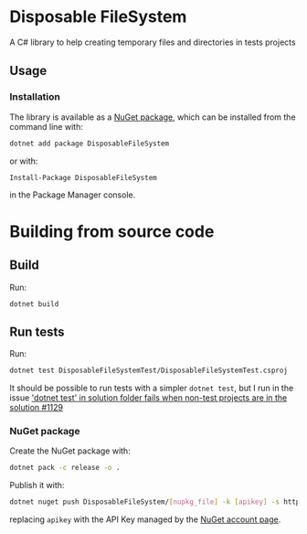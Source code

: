 Disposable FileSystem
=====================
A C# library to help creating temporary files and directories in tests projects

## Usage
### Installation
The library is available as a [NuGet package](https://www.nuget.org/packages/DisposableFileSystem/), which can be installed from the command line with:


```bash
dotnet add package DisposableFileSystem
```
or with:

```
Install-Package DisposableFileSystem
```

in the Package Manager console.


# Building from source code
## Build
Run:

```
dotnet build
```

## Run tests
Run:

```bash
dotnet test DisposableFileSystemTest/DisposableFileSystemTest.csproj
```

It should be possible to run tests with a simpler `dotnet test`, but I run in the issue ['dotnet test' in solution folder fails when non-test projects are in the solution #1129](http://wiki.c2.com/?DisposableFileSystem)

### NuGet package
Create the NuGet package with:

```bash
dotnet pack -c release -o .
```

Publish it with:

```bash
dotnet nuget push DisposableFileSystem/[nupkg_file] -k [apikey] -s https://api.nuget.org/v3/index.json
```

replacing `apikey` with the API Key managed by the [NuGet account page](https://www.nuget.org/account/apikeys).
